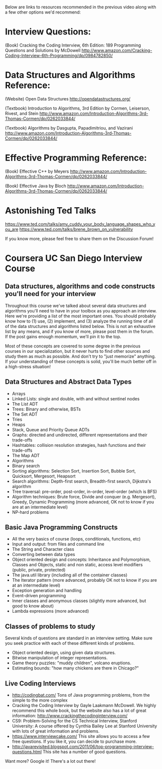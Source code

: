 Below are links to resources recommended in the previous video along with a few other options we'd recommend:

# Interview Questions:

(Book) Cracking the Coding Interview, 6th Edition: 189 Programming Questions and Solutions by McDowell
http://www.amazon.com/Cracking-Coding-Interview-6th-Programming/dp/0984782850/

# Data Structures and Algorithms Reference:

(Website) Open Data Structures
http://opendatastructures.org/

(Textbook) Introduction to Algorithms, 3rd Edition by Cormen, Leiserson, Rivest, and Stein
http://www.amazon.com/Introduction-Algorithms-3rd-Thomas-Cormen/dp/0262033844/

(Textbook) Algorithms by Dasgupta, Papadimitriou, and Vazirani
http://www.amazon.com/Introduction-Algorithms-3rd-Thomas-Cormen/dp/0262033844/

# Effective Programming Reference:

(Book) Effective C++ by Meyers
http://www.amazon.com/Introduction-Algorithms-3rd-Thomas-Cormen/dp/0262033844/

(Book) Effective Java by Bloch
http://www.amazon.com/Introduction-Algorithms-3rd-Thomas-Cormen/dp/0262033844/

# Astonishing Ted Talks
https://www.ted.com/talks/amy_cuddy_your_body_language_shapes_who_you_are
https://www.ted.com/talks/brene_brown_on_vulnerability

If you know more, please feel free to share them on the Discussion Forum!

# Coursera UC San Diego Interview Course
## Data structures, algorithms and code constructs you'll need for your interview
Throughout this course we've talked about several data structures and algorithms you'll need to have in your toolbox as you approach an interview. Here we're providing a list of the most important ones. You should probably know how to (1) use, (2) implement, and (3) analyze the running time of all of the data structures and algorithms listed below. This is not an exhaustive list by any means, and if you know of more, please post them in the forum. If the post gains enough momentum, we'll pin it to the top.

Most of these concepts are covered to some degree in the previous courses in our specialization, but it never hurts to find other sources and study them as much as possible. And don't try to "just memorize" anything. If your understanding of these concepts is solid, you'll be much better off in a high-stress situation!

## Data Structures and Abstract Data Types
* Arrays
* Linked Lists: single and double, with and without sentinel nodes
* The List ADT
* Trees: Binary and otherwise, BSTs
* The Set ADT
* Tries
* Heaps
* Stack, Queue and Priority Queue ADTs
* Graphs: directed and undirected, different representations and their trade-offs
* Hashtables: collision resolution strategies, hash functions and their trade-offs
* The Map ADT
* Algorithms
* Binary search
* Sorting algorithms: Selection Sort, Insertion Sort, Bubble Sort, Quicksort, Mergesort, Heapsort
* Search algorithms: Depth-first search, Breadth-first search, Dijkstra's algorithm
* Tree traversal: pre-order, post-order, in-order, level-order (which is BFS)
* Algorithm techniques: Brute force, Divide and conquer (e.g. Mergesort), Greedy, Dynamic Programming (more advanced, OK not to know if you are at an intermediate level)
* NP-hard problems

## Basic Java Programming Constructs
* All the very basics of course (loops, conditionals, functions, etc)
* Input and output: from files and command line
* The String and Character class
* Converting between data types
* Object oriented design and concepts: Inheritance and Polymorphism, Classes and Objects, static and non static, access level modifiers (public, private, protected)
* The java.util library (including all of the container classes)
* The Iterator pattern (more advanced, probably OK not to know if you are at an intermediate level)
* Exception generation and handling
* Event-driven programming
* Inner classes and anonymous classes (slightly more advanced, but good to know about)
* Lambda expressions (more advanced)

## Classes of problems to study
Several kinds of questions are standard in an interview setting. Make sure you seek practice with each of these different kinds of problems.

* Object oriented design, using given data structures.
* Bitwise manipulation of integer representations.
* Game theory puzzles: "muddy children", volcano eruptions.
* Estimating bounds: "how many chickens are there in Chicago?"

## Live Coding Interviews
* http://codingbat.com/ Tons of Java programming problems, from the simple to the more complex
* Cracking the Coding Interview by Gayle Laakmann McDowell. We highly recommend this whole book, but the website also has a lot of great information: http://www.crackingthecodinginterview.com/
* CS9: Problem-Solving for the CS Technical Interview, Stanford University: A course offered by Cynthia Bailey Lee at Stanford University with lots of great information and problems.
* https://www.interviewcake.com/ This site allows you to access a few free questions. If you like it, you can decide to purchase more.
* http://javarevisited.blogspot.com/2011/06/top-programming-interview-questions.html This site has a number of good questions.

Want more? Google it! There's a lot out there!

